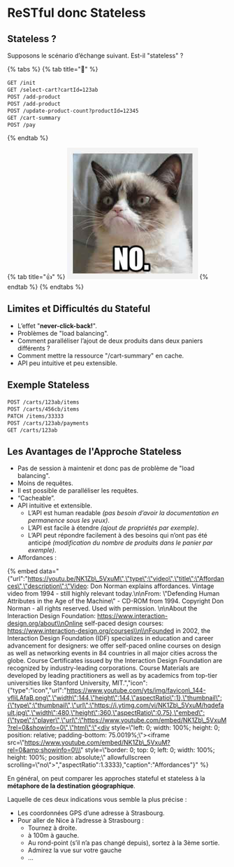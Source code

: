 # ReSTful donc Stateless

## Stateless ?

Supposons le scénario d’échange suivant. Est-il "stateless" ?

{% tabs %}
{% tab title="🧐" %}
```http
GET /init
GET /select-cart?cartId=123ab
POST /add-product
POST /add-product
POST /update-product-count?productId=12345
GET /cart-summary
POST /pay
```
{% endtab %}

{% tab title="👍" %}
![No!](../.gitbook/assets/no.jpg)
{% endtab %}
{% endtabs %}

## Limites et Difficultés du Stateful

* L’effet "**never-click-back!**".
* Problèmes de "load balancing".
* Comment paralléliser l’ajout de deux produits dans deux paniers différents ?
* Comment mettre la ressource "/cart-summary" en cache.
* API peu intuitive et peu extensible.

## Exemple Stateless

```text
POST /carts/123ab/items
POST /carts/456cb/items
PATCH /items/33333
POST /carts/123ab/payments
GET /carts/123ab
```

## Les Avantages de l'Approche Stateless

* Pas de session à maintenir et donc pas de problème de "load balancing".
* Moins de requêtes.
* Il est possible de paralléliser les requêtes.
* “Cacheable”.
* API intuitive et extensible.
  * L’API est human readable _\(pas besoin d’avoir la documentation en permanence sous les yeux\)_.
  * L’API est facile à étendre _\(ajout de propriétés par exemple\)_.
  * L’API peut répondre facilement à des besoins qui n’ont pas été anticipé _\(modification du nombre de produits dans le panier par exemple\)_.
* Affordances :

{% embed data="{\"url\":\"https://youtu.be/NK1Zb\_5VxuM\",\"type\":\"video\",\"title\":\"Affordances\",\"description\":\"Video: Don Norman explains affordances. Vintage video from 1994 - still highly relevant today.\\n\\nFrom: \\\"Defending Human Attributes in the Age of the Machine\\\" - CD-ROM from 1994. Copyright Don Norman - all rights reserved. Used with permission. \\n\\nAbout the Interaction Design Foundation: https://www.interaction-design.org/about\\nOnline self-paced design courses: https://www.interaction-design.org/courses\\n\\nFounded in 2002, the Interaction Design Foundation \(IDF\) specializes in education and career advancement for designers: we offer self-paced online courses on design as well as networking events in 84 countries in all major cities across the globe. Course Certificates issued by the Interaction Design Foundation are recognized by industry-leading corporations. Course Materials are developed by leading practitioners as well as by academics from top-tier universities like Stanford University, MIT.\",\"icon\":{\"type\":\"icon\",\"url\":\"https://www.youtube.com/yts/img/favicon\_144-vfliLAfaB.png\",\"width\":144,\"height\":144,\"aspectRatio\":1},\"thumbnail\":{\"type\":\"thumbnail\",\"url\":\"https://i.ytimg.com/vi/NK1Zb\_5VxuM/hqdefault.jpg\",\"width\":480,\"height\":360,\"aspectRatio\":0.75},\"embed\":{\"type\":\"player\",\"url\":\"https://www.youtube.com/embed/NK1Zb\_5VxuM?rel=0&showinfo=0\",\"html\":\"<div style=\\\"left: 0; width: 100%; height: 0; position: relative; padding-bottom: 75.0019%;\\\"><iframe src=\\\"https://www.youtube.com/embed/NK1Zb\_5VxuM?rel=0&amp;showinfo=0\\\" style=\\\"border: 0; top: 0; left: 0; width: 100%; height: 100%; position: absolute;\\\" allowfullscreen scrolling=\\\"no\\\"></iframe></div>\",\"aspectRatio\":1.3333},\"caption\":\"Affordances\"}" %}

En général, on peut comparer les approches stateful et stateless à la **métaphore de la destination géographique**.

Laquelle de ces deux indications vous semble la plus précise :

* Les coordonnées GPS d’une adresse à Strasbourg.
* Pour aller de Nice à l’adresse à Strasbourg :
  * Tournez à droite.
  * à 100m à gauche.
  * Au rond-point \(s’il n’a pas changé depuis\), sortez à la 3ème sortie.
  * Admirez la vue sur votre gauche
  * …




